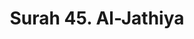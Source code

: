 ---
title       : "Surah 45. Al-Jathiya"
DATE        : 7/25/2018 9:18:17 AM
draft       : false
TYPE        : "quran"

BookCode    : "ARB"
SurahNumber : "45"
TotalAyah   : "37"
---